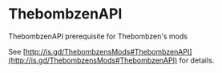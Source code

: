 # ThebombzenAPI #

ThebombzenAPI prerequisite for Thebombzen's mods

See [http://is.gd/ThebombzensMods#ThebombzenAPI](http://is.gd/ThebombzensMods#ThebombzenAPI) for details.

